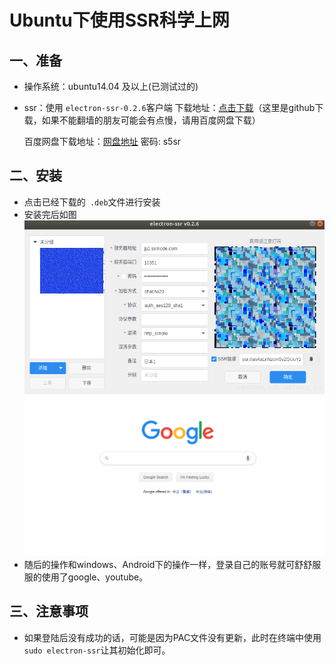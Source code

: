 # Ubuntu下使用SSR科学上网

## 一、准备

- 操作系统：ubuntu14.04 及以上(已测试过的)

- ssr：使用 ```electron-ssr-0.2.6```客户端
  下载地址：[点击下载](https://github.com/youngsw/ssr_Ubuntu)（这里是github下载，如果不能翻墙的朋友可能会有点慢，请用百度网盘下载）
  
  百度网盘下载地址：[网盘地址](https://pan.baidu.com/s/1u56oUV37RYi7CtaCSV9O7Q)  密码: s5sr

## 二、安装

- 点击已经下载的` .deb`文件进行安装
- 安装完后如图
  ![在这里插入图片描述](img/1.png)
  ![在这里插入图片描述](img/2.jpg)
- 随后的操作和windows、Android下的操作一样，登录自己的账号就可舒舒服服的使用了google、youtube。

## 三、注意事项

- 如果登陆后没有成功的话，可能是因为PAC文件没有更新，此时在终端中使用```sudo electron-ssr```让其初始化即可。 
